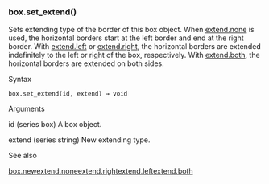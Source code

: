 ### box.set\_extend()

Sets extending type of the border of this box object. When [extend.none](#const_extend.none) is used, the horizontal borders start at the left border and end at the right border. With [extend.left](#const_extend.left) or [extend.right](#const_extend.right), the horizontal borders are extended indefinitely to the left or right of the box, respectively. With [extend.both](#const_extend.both), the horizontal borders are extended on both sides.

Syntax

```
box.set_extend(id, extend) → void
```

Arguments

id (series box) A box object.

extend (series string) New extending type.

See also

[box.new](#fun_box.new)[extend.none](#const_extend.none)[extend.right](#const_extend.right)[extend.left](#const_extend.left)[extend.both](#const_extend.both)
